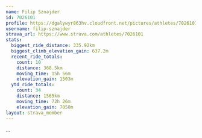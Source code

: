 ```yaml
---
name: Filip Sznajder
id: 7026101
profile: https://dgalywyr863hv.cloudfront.net/pictures/athletes/7026101/2123836/17/large.jpg
username: filip-sznajder
strava_url: https://www.strava.com/athletes/7026101
stats:
  biggest_ride_distance: 335.92km
  biggest_climb_elevation_gain: 637.2m
  recent_ride_totals:
    count: 10
    distance: 368.5km
    moving_time: 15h 56m
    elevation_gain: 1503m
  ytd_ride_totals:
    count: 34
    distance: 1565km
    moving_time: 72h 26m
    elevation_gain: 7058m
layout: strava_member
--- 
```

...
